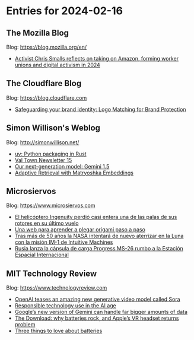 # Entries for 2024-02-16
## The Mozilla Blog 
Blog: https://blog.mozilla.org/en/ 

- [Activist Chris Smalls reflects on taking on Amazon, forming worker unions and digital activism in 2024](https://blog.mozilla.org/en/internet-culture/chris-smalls-rise25-amazon-labor-union-activism/)
##  The Cloudflare Blog  
Blog: https://blog.cloudflare.com 

- [Safeguarding your brand identity: Logo Matching for Brand Protection](https://blog.cloudflare.com/safeguarding-your-brand-identity-logo-matching-for-brand-protection)
## Simon Willison's Weblog 
Blog: http://simonwillison.net/ 

- [uv: Python packaging in Rust](https://simonwillison.net/2024/Feb/15/uv-python-packaging-in-rust/#atom-everything)
- [Val Town Newsletter 15](https://simonwillison.net/2024/Feb/15/val-town-newsletter-15/#atom-everything)
- [Our next-generation model: Gemini 1.5](https://simonwillison.net/2024/Feb/15/our-next-generation-model-gemini-15/#atom-everything)
- [Adaptive Retrieval with Matryoshka Embeddings](https://simonwillison.net/2024/Feb/15/adaptive-retrieval-with-matryoshka-embeddings/#atom-everything)
## Microsiervos 
Blog: https://www.microsiervos.com 

- [El helicóptero Ingenuity perdió casi entera una de las palas de sus rotores en su último vuelo](https://www.microsiervos.com/archivo/espacio/helicoptero-ingenuity-perdio-pala-rotor-ultimo-vuelo-marte.html)
- [Una web para aprender a plegar origami paso a paso](https://www.microsiervos.com/archivo/juegos-y-diversion/aprender-plegar-origami-explicado-paso-a-paso.html)
- [Tras más de 50 años la NASA intentará de nuevo aterrizar en la Luna con la misión IM-1 de Intuitive Machines](https://www.microsiervos.com/archivo/espacio/nasa-luna-im-1-intuitive-machines.html)
- [Rusia lanza la cápsula de carga Progress MS-26 rumbo a la Estación Espacial Internacional](https://www.microsiervos.com/archivo/espacio/lanzada-capsula-carga-progress-ms-26-estacion-espacial.html)
## MIT Technology Review 
Blog: https://www.technologyreview.com 

- [OpenAI teases an amazing new generative video model called Sora](https://www.technologyreview.com/2024/02/15/1088401/openai-amazing-new-generative-ai-video-model-sora/)
- [Responsible technology use in the AI age](https://www.technologyreview.com/2024/02/15/1087815/responsible-technology-use-in-the-ai-age/)
- [Google’s new version of Gemini can handle far bigger amounts of data](https://www.technologyreview.com/2024/02/15/1088367/googles-new-version-of-gemini-can-handle-far-bigger-amounts-of-data/)
- [The Download: why batteries rock, and Apple’s VR headset returns problem](https://www.technologyreview.com/2024/02/15/1088345/batteries-rock-apple-vr-headset/)
- [Three things to love about batteries](https://www.technologyreview.com/2024/02/15/1088267/three-things-to-love-about-batteries/)